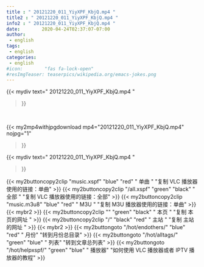 ```yaml
---
title : " 20121220_011_YiyXPF_KbjQ.mp4 "
title2 : " 20121220_011_YiyXPF_KbjQ.mp4 "
info2 : " 20121220_011_YiyXPF_KbjQ.mp4 "
date:        2020-04-24T02:37:07-07:00
author:
 - english
tags:
 - english
categories:
 - english
#icon:        "fas fa-lock-open"
#resImgTeaser: teaserpics/wikipedia.org/emacs-jokes.png
---
```


{{< mydiv text=" 20121220_011_YiyXPF_KbjQ.mp4 "
>}}
<br>


{{< my2mp4withjpgdownload mp4="20121220_011_YiyXPF_KbjQ.mp4" nojpg="1" 
>}}


{{< mydiv text=" 20121220_011_YiyXPF_KbjQ.mp4 "
>}}


{{< my2buttoncopy2clip "music.xspf"        "blue"   "red"    " 单曲 "  "复制 VLC 播放器使用的链接：单曲" >}} {{< my2buttoncopy2clip "/all.xspf"         "green"  "black"  " 全部 "  "复制 VLC 播放器使用的链接：全部" >}} {{< my2buttoncopy2clip "music.m3u8"        "blue"   "red"    " M3U  "    "复制 M3U 播放器使用的链接：单曲" >}} {{< mybr2 >}} {{< my2buttoncopy2clip ""                  "green"  "black"  " 本页 "    "复制 本页的网址 " >}} {{< my2buttoncopy2clip "/"                 "black"  "red"    " 主站 "    "复制 主站的网址 " >}} {{< mybr2 >}} {{< my2buttongoto      "/hot/endothers/"   "blue"   "red"    " 月份"   "转到月份总目录" >}} {{< my2buttongoto      "/hot/alltags/"     "green"  "blue"   " 列表"   "转到文章总列表" >}} {{< my2buttongoto      "/hot/helpxspf/"    "green"  "blue"   " 播放器" "如何使用 VLC 播放器或者 IPTV 播放器的教程" >}} 
